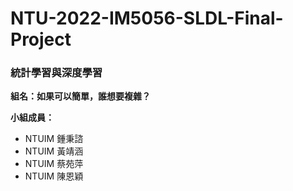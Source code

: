# NTU-2022-IM5056-SLDL-Final-Project
### 統計學習與深度學習
**組名：如果可以簡單，誰想要複雜？**

**小組成員：**
* NTUIM 鍾秉諮
* NTUIM 黃靖涵
* NTUIM 蔡苑萍
* NTUIM 陳恩穎


